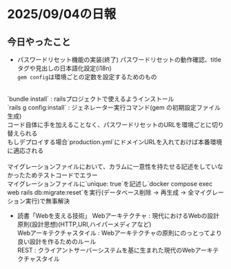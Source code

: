# 2025/09/04の日報
## 今日やったこと
* パスワードリセット機能の実装(終了)
パスワードリセットの動作確認、titleタグや見出しの日本語化設定(i18n)<br>
`gem config`は環境ごとの定数を設定するためのもの<br>
<br>
`bundle install` : railsプロジェクトで使えるようインストール<br>
`rails g config:install` : ジェネレーター実行コマンド(gem の初期設定ファイル生成)
<br>
コード自体に手を加えることなく、パスワードリセットのURLを環境ごとに切り替えられる<br>
もしデプロイする場合`production.yml`にドメインURLを入れておけば本番環境に適応される<br>
<br>
マイグレーションファイルにおいて、カラムに一意性を持たせる記述をしていなかったためテストコードでエラー<br>
マイグレーションファイルに`unique: true`を記述し`docker compose exec web rails db:migrate:reset`を実行(データベース削除 → 再生成 → 全マイグレーション実行)で無事解決<br>

* 読書「Webを支える技術」
Webアーキテクチャ : 現代におけるWebの設計原則(設計思想)(HTTP,URI,ハイパーメディアなど)<br>
Webアーキテクチャスタイル : Webアーキテクチャの原則にのっとってより良い設計を作るためのルール<br>
REST : クライアントサーバーシステムを基に生まれた現代のWebアーキテクチャスタイル<br>